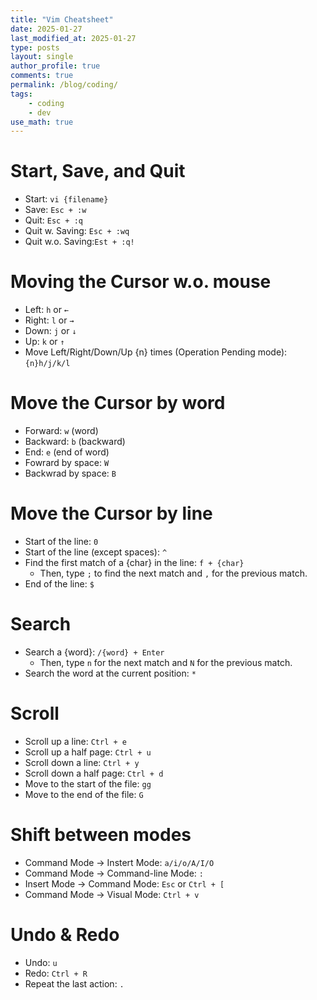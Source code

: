 ```yaml
---
title: "Vim Cheatsheet"
date: 2025-01-27
last_modified_at: 2025-01-27
type: posts
layout: single
author_profile: true
comments: true
permalink: /blog/coding/
tags:
    - coding
    - dev
use_math: true
---
```

# Start, Save, and Quit
* Start: ```vi {filename}``` 
* Save: ```Esc + :w```
* Quit: ```Esc + :q```
* Quit w. Saving: ```Esc + :wq```
* Quit w.o. Saving:```Est + :q!```

# Moving the Cursor w.o. mouse
* Left: ```h``` or ```←```
* Right: ```l``` or ```→```
* Down: ```j``` or ```↓```
* Up: ```k``` or ```↑```
* Move Left/Right/Down/Up {n} times (Operation Pending mode): ```{n}h/j/k/l```

# Move the Cursor by word
* Forward: ```w``` (word)
* Backward: ```b``` (backward)
* End: ```e``` (end of word)
* Fowrard by space: ```W```
* Backwrad by space: ```B```

# Move the Cursor by line 
* Start of the line: ```0```
* Start of the line (except spaces): ```^```
* Find the first match of a {char} in the line: ```f + {char}```
    * Then, type ```;``` to find the next match and ```,``` for the previous match. 
* End of the line: ```$```

# Search
* Search a {word}: ```/{word} + Enter```
    * Then, type ```n``` for the next match and ```N``` for the previous match.
* Search the word at the current position: ```*```

# Scroll
* Scroll up a line: ```Ctrl + e```
* Scroll up a half page: ```Ctrl + u```
* Scroll down a line: ```Ctrl + y```
* Scroll down a half page: ```Ctrl + d```
* Move to the start of the file: ```gg```
* Move to the end of the file: ```G```

# Shift between modes
* Command Mode -> Instert Mode: ```a/i/o/A/I/O```
* Command Mode -> Command-line Mode: ```:``` 
* Insert Mode -> Command Mode: ```Esc``` or ```Ctrl + [```
* Command Mode -> Visual Mode: ```Ctrl + v```

# Undo & Redo
* Undo: ```u```
* Redo: ```Ctrl + R```
* Repeat the last action: ```.```

